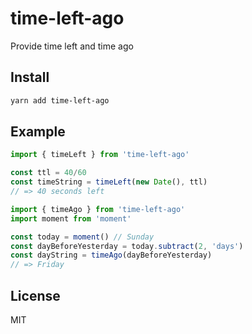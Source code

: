 # time-left-ago

Provide time left and time ago

## Install

```sh
yarn add time-left-ago
```

## Example

```js
import { timeLeft } from 'time-left-ago'

const ttl = 40/60
const timeString = timeLeft(new Date(), ttl)
// => 40 seconds left
```

```js
import { timeAgo } from 'time-left-ago'
import moment from 'moment'

const today = moment() // Sunday
const dayBeforeYesterday = today.subtract(2, 'days')
const dayString = timeAgo(dayBeforeYesterday)
// => Friday
```

## License

MIT
